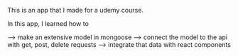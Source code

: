 This is an app that I made for a udemy course.

In this app, I learned how to

--> make an extensive model in mongoose
--> connect the model to the api with get, post, delete requests
--> integrate that data with react components
